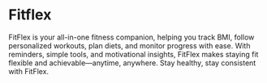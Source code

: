 # Fitflex
FitFlex is your all-in-one fitness companion, helping you track BMI, follow personalized workouts, plan diets, and monitor progress with ease. With reminders, simple tools, and motivational insights, FitFlex makes staying fit flexible and achievable—anytime, anywhere. Stay healthy, stay consistent with FitFlex.
